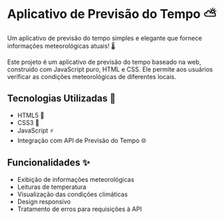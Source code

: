 # Aplicativo de Previsão do Tempo ⛅

Um aplicativo de previsão do tempo simples e elegante que fornece informações meteorológicas atuais! 🌡️

Este projeto é um aplicativo de previsão do tempo baseado na web, construído com JavaScript puro, HTML e CSS. Ele permite aos usuários verificar as condições meteorológicas de diferentes locais.

## Tecnologias Utilizadas 🚀

- HTML5 📄
- CSS3 🎨
- JavaScript ⚡
- Integração com API de Previsão do Tempo 🌐

## Funcionalidades ✨

- Exibição de informações meteorológicas
- Leituras de temperatura
- Visualização das condições climáticas
- Design responsivo
- Tratamento de erros para requisições à API
